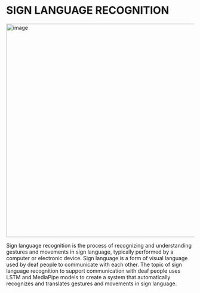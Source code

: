 # SIGN LANGUAGE RECOGNITION

 <img width="572" alt="image" src="https://github.com/VuCao223/Sign-Language-Detectio/assets/160468490/5916a7ab-7279-4958-8dcd-b67d07889d42">
 
Sign language recognition is the process of recognizing and understanding gestures and movements in sign language, typically performed by a computer or electronic device. Sign language is a form of visual language used by deaf people to communicate with each other.
The topic of sign language recognition to support communication with deaf people uses LSTM and MediaPipe models to create a system that automatically recognizes and translates gestures and movements in sign language.



